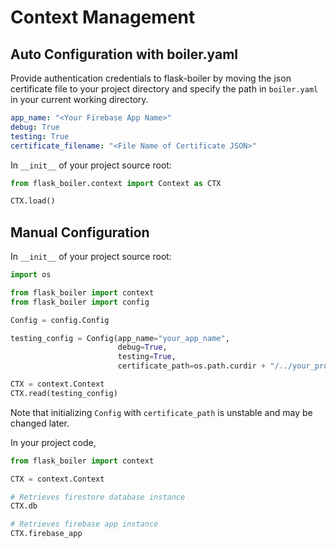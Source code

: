 # Context Management 


## Auto Configuration with boiler.yaml

Provide authentication credentials to flask-boiler by moving the json certificate file 
to your project directory and specify the path in ```boiler.yaml``` 
in your current working directory. 

```yaml
app_name: "<Your Firebase App Name>"
debug: True
testing: True
certificate_filename: "<File Name of Certificate JSON>"
```

In ```__init__``` of your project source root: 
```python
from flask_boiler.context import Context as CTX

CTX.load()
```

## Manual Configuration 
In `__init__` of your project source root:
```python
import os

from flask_boiler import context
from flask_boiler import config

Config = config.Config

testing_config = Config(app_name="your_app_name",
                        debug=True,
                        testing=True,
                        certificate_path=os.path.curdir + "/../your_project/config_jsons/your_certificate.json")

CTX = context.Context
CTX.read(testing_config)
```

Note that initializing `Config` with `certificate_path` is unstable and
may be changed later.

In your project code,

```python
from flask_boiler import context

CTX = context.Context

# Retrieves firestore database instance 
CTX.db

# Retrieves firebase app instance 
CTX.firebase_app

```

